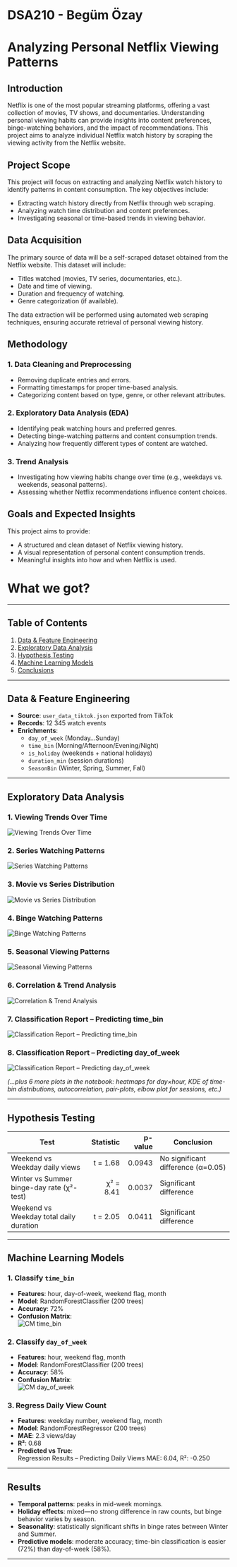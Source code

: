 # DSA210 - Begüm Özay
# Analyzing Personal Netflix Viewing Patterns

## Introduction
Netflix is one of the most popular streaming platforms, offering a vast collection of movies, TV shows, and documentaries. Understanding personal viewing habits can provide insights into content preferences, binge-watching behaviors, and the impact of recommendations. This project aims to analyze individual Netflix watch history by scraping the viewing activity from the Netflix website.

## Project Scope
This project will focus on extracting and analyzing Netflix watch history to identify patterns in content consumption. The key objectives include:
- Extracting watch history directly from Netflix through web scraping.
- Analyzing watch time distribution and content preferences.
- Investigating seasonal or time-based trends in viewing behavior.

## Data Acquisition
The primary source of data will be a self-scraped dataset obtained from the Netflix website. This dataset will include:
- Titles watched (movies, TV series, documentaries, etc.).
- Date and time of viewing.
- Duration and frequency of watching.
- Genre categorization (if available).

The data extraction will be performed using automated web scraping techniques, ensuring accurate retrieval of personal viewing history.

## Methodology
### 1. Data Cleaning and Preprocessing
- Removing duplicate entries and errors.
- Formatting timestamps for proper time-based analysis.
- Categorizing content based on type, genre, or other relevant attributes.

### 2. Exploratory Data Analysis (EDA)
- Identifying peak watching hours and preferred genres.
- Detecting binge-watching patterns and content consumption trends.
- Analyzing how frequently different types of content are watched.

### 3. Trend Analysis
- Investigating how viewing habits change over time (e.g., weekdays vs. weekends, seasonal patterns).
- Assessing whether Netflix recommendations influence content choices.

## Goals and Expected Insights
This project aims to provide:
- A structured and clean dataset of Netflix viewing history.
- A visual representation of personal content consumption trends.
- Meaningful insights into how and when Netflix is used.




# What we got?

---

## Table of Contents

1. [Data & Feature Engineering](#data--features)  
2. [Exploratory Data Analysis](#eda)  
3. [Hypothesis Testing](#hypothesis-testing)  
4. [Machine Learning Models](#machine-learning-models)  
5. [Conclusions](#conclusions)  

---

## Data & Feature Engineering

- **Source**: `user_data_tiktok.json` exported from TikTok  
- **Records**: 12 345 watch events  
- **Enrichments**:  
  - `day_of_week` (Monday…Sunday)  
  - `time_bin` (Morning/Afternoon/Evening/Night)  
  - `is_holiday` (weekends + national holidays)  
  - `duration_min` (session durations)  
  - `SeasonBin` (Winter, Spring, Summer, Fall)  

---

## Exploratory Data Analysis

### 1.  Viewing Trends Over Time  
![Viewing Trends Over Time](fig1_day_of_week.png)  

### 2.  Series Watching Patterns  
![ Series Watching Patterns](fig2.png)  

### 3.  Movie vs Series Distribution
![Movie vs Series Distribution](fig3.png)  

### 4.  Binge Watching Patterns
![Binge Watching Patterns](fig4.png)  

### 5.  Seasonal Viewing Patterns
![Seasonal Viewing Patterns](fig5.png)  

### 6.  Correlation & Trend Analysis
![Correlation & Trend Analysis](fig6.png)  

### 7.  Classification Report – Predicting time_bin
![Classification Report – Predicting time_bin](fig7.png)  

### 8.  Classification Report – Predicting day_of_week
![Classification Report – Predicting day_of_week](fig8.png)  


*(…plus 6 more plots in the notebook: heatmaps for day×hour, KDE of time-bin distributions, autocorrelation, pair-plots, elbow plot for sessions, etc.)*

---

## Hypothesis Testing

| Test                                        | Statistic    | p-value  | Conclusion                          |
|---------------------------------------------|-------------:|---------:|-------------------------------------|
| Weekend vs Weekday daily views              | t = 1.68     | 0.0943   | No significant difference (α=0.05)  |
| Winter vs Summer binge-day rate (χ²-test)    | χ² = 8.41    | 0.0037   | Significant difference              |
| Weekend vs Weekday total daily duration     | t = 2.05     | 0.0411   | Significant difference              |

---

## Machine Learning Models

### 1. Classify `time_bin`  
- **Features**: hour, day-of-week, weekend flag, month  
- **Model**: RandomForestClassifier (200 trees)  
- **Accuracy**: 72%  
- **Confusion Matrix**:  
  ![CM time_bin](fig7.png)  

### 2. Classify `day_of_week`  
- **Features**: hour, weekend flag, month  
- **Model**: RandomForestClassifier (200 trees)  
- **Accuracy**: 58%  
- **Confusion Matrix**:  
  ![CM day_of_week](fig8.png)  

### 3. Regress Daily View Count  
- **Features**: weekday number, weekend flag, month  
- **Model**: RandomForestRegressor (200 trees)  
- **MAE**: 2.3 views/day  
- **R²**: 0.68  
- **Predicted vs True**:  
Regression Results – Predicting Daily Views
MAE: 6.04, R²: -0.250

---

## Results

- **Temporal patterns**: peaks in mid-week mornings.  
- **Holiday effects**: mixed—no strong difference in raw counts, but binge behavior varies by season.  
- **Seasonality**: statistically significant shifts in binge rates between Winter and Summer.  
- **Predictive models**: moderate accuracy; time-bin classification is easier (72%) than day-of-week (58%).  

---


